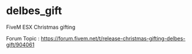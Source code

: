 # delbes_gift
FiveM ESX Christmas gifting

Forum Topic : https://forum.fivem.net/t/release-christmas-gifting-delbes-gift/904061
